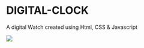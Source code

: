 # DIGITAL-CLOCK

A digital Watch created using Html, CSS & Javascript

<img src="image/Screenshot 2022-01-17 183916-digitalClock.png">
 
